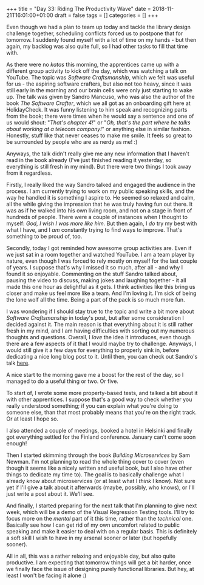 +++
title = "Day 33: Riding The Productivity Wave"
date = 2018-11-21T16:01:00+01:00
draft = false
tags = []
categories = []
+++

Even though we had a plan to team up today and tackle the library design challenge together, scheduling conflicts forced us to postpone that for tomorrow. I suddenly found myself with a lot of time on my hands - but then again, my backlog was also quite full, so I had other tasks to fill that time with.

As there were no _katas_ this morning, the apprentices came up with a different group activity to kick off the day, which was watching a talk on YouTube. The topic was _Software Craftsmanship_, which we felt was useful for us - the aspiring software crafters, but also not too heavy, since it was still early in the morning and our brain cells were only just starting to wake up. The talk was given by Sandro Mancuso, who was also the author of the book _The Software Crafter_, which we all got as an onboarding gift here at HolidayCheck. It was funny listening to him speak and recognizing parts from the book; there were times when he would say a sentence and one of us would shout: "_That's chapter 4!_" or "_Oh, that's the part where he talks about working at a telecom company!_" or anything else in similar fashion. Honestly, stuff like that never ceases to make me smile. It feels so great to be surrounded by people who are as nerdy as me! :)

Anyways, the talk didn't really give me any new information that I haven't read in the book already (I've just finished reading it yesterday, so everything is still fresh in my mind). But there were two things I took away from it regardless. 

Firstly, I really liked the way Sandro talked and engaged the audience in the process. I am currently trying to work on my public speaking skills, and the way he handled it is something I aspire to. He seemed so relaxed and calm, all the while giving the impression that he was truly having fun out there. It was as if he walked into his own living room, and not on a stage in front of hundreds of people. There were a couple of instances when I thought to myself: _God, I wish I was more like him._ But then again, I _do_ try my best with what I have, and I _am_ constantly trying to find ways to improve. That's something to be proud of, too.

Secondly, today I got reminded how awesome group activities are. Even if we just sat in a room together and watched YouTube. I am a team player by nature, even though I was forced to rely mostly on myself for the last couple of years. I suppose that's why I missed it so much, after all - and why I found it so enjoyable. Commenting on the stuff Sandro talked about, pausing the video to discuss, making jokes and laughing together - it all made this one hour as delightful as it gets. I think activities like this bring us closer and make us feel more like a team. And I'm loving it. I'm sick of being the lone wolf all the time. Being a part of the pack is so much more fun.

I was wondering if I should stay true to the topic and write a bit more about _Software Craftsmanship_ in today's post, but after some consideration I decided against it. The main reason is that everything about it is still rather fresh in my mind, and I am having difficulties with sorting out my numerous thoughts and questions. Overall, I _love_ the idea it introduces, even though there are a few aspects of it that I would maybe try to challenge. Anyways, I would still give it a few days for everything to properly sink in, before dedicating a nice long blog post to it. Until then, you can check out Sandro's talk [here](https://www.youtube.com/watch?v=9OhXqBlCmrM).

A nice start to the morning gave me a boost for the rest of the day, so I managed to do a useful thing or two. Or five. 

To start of, I wrote some more property-based tests, and talked a bit about it with other apprentices. I suppose that's a good way to check whether you really understood something; if you can explain what you're doing to someone else, than that most probably means that you're on the right track. Or at least I hope so.  

I also attended a couple of meetings, booked a hotel in Helsinki and finally got everything settled for the Finland conference. January can't come soon enough! 

Then I started skimming through the book _Building Microservices_ by Sam Newman. I'm not planning to read the whole thing cover to cover (even though it seems like a nicely written and useful book, but I also have other things to dedicate my time to). The goal is to basically challenge what I already know about microservices (or at least what I _think_ I know). Not sure yet if I'll give a talk about it afterwards (maybe, possibly, who knows), or I'll just write a post about it. We'll see.

And finally, I started preparing for the next talk that I'm planning to give next week, which will be a demo of the Visual Regression Testing tools. I'll try to focus more on the _mental_ part of it this time, rather than the _technical_ one. Basically see how I can get rid of my own uncomfort related to public speaking and make it easier to deal with on a regular basis. This is definitely a soft skill I wish to have in my arsenal sooner or later (but hopefully sooner).

All in all, this was a rather relaxing and enjoyable day, but also quite productive. I am expecting that tomorrow things will get a bit harder, once we finally face the issue of designing purely functional libraries. But hey, at least I won't be facing it alone :)